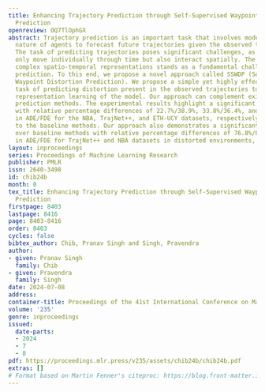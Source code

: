 ```yaml
---
title: Enhancing Trajectory Prediction through Self-Supervised Waypoint Distortion
  Prediction
openreview: OQ7TlOphGX
abstract: Trajectory prediction is an important task that involves modeling the indeterminate
  nature of agents to forecast future trajectories given the observed trajectory sequences.
  The task of predicting trajectories poses significant challenges, as agents not
  only move individually through time but also interact spatially. The learning of
  complex spatio-temporal representations stands as a fundamental challenge in trajectory
  prediction. To this end, we propose a novel approach called SSWDP (Self-Supervised
  Waypoint Distortion Prediction). We propose a simple yet highly effective self-supervised
  task of predicting distortion present in the observed trajectories to improve the
  representation learning of the model. Our approach can complement existing trajectory
  prediction methods. The experimental results highlight a significant improvement
  with relative percentage differences of 22.7%/38.9%, 33.8%/36.4%, and 16.60%/23.20%
  in ADE/FDE for the NBA, TrajNet++, and ETH-UCY datasets, respectively, compared
  to the baseline methods. Our approach also demonstrates a significant improvement
  over baseline methods with relative percentage differences of 76.8%/82.5% and 61.0%/36.1%
  in ADE/FDE for TrajNet++ and NBA datasets in distorted environments, respectively.
layout: inproceedings
series: Proceedings of Machine Learning Research
publisher: PMLR
issn: 2640-3498
id: chib24b
month: 0
tex_title: Enhancing Trajectory Prediction through Self-Supervised Waypoint Distortion
  Prediction
firstpage: 8403
lastpage: 8416
page: 8403-8416
order: 8403
cycles: false
bibtex_author: Chib, Pranav Singh and Singh, Pravendra
author:
- given: Pranav Singh
  family: Chib
- given: Pravendra
  family: Singh
date: 2024-07-08
address:
container-title: Proceedings of the 41st International Conference on Machine Learning
volume: '235'
genre: inproceedings
issued:
  date-parts:
  - 2024
  - 7
  - 8
pdf: https://proceedings.mlr.press/v235/assets/chib24b/chib24b.pdf
extras: []
# Format based on Martin Fenner's citeproc: https://blog.front-matter.io/posts/citeproc-yaml-for-bibliographies/
---
```

